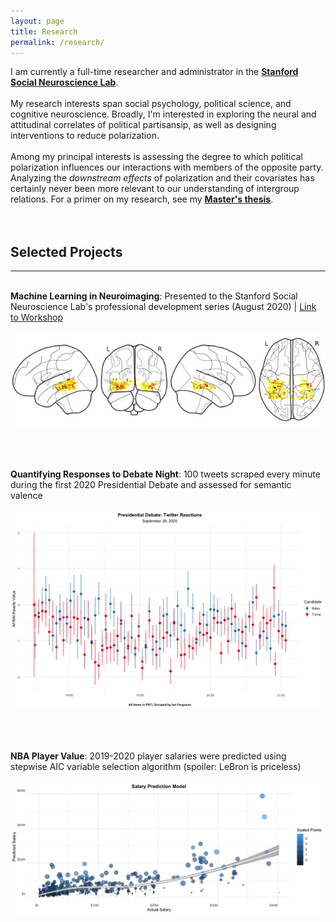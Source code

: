 ```yaml
---
layout: page
title: Research
permalink: /research/
---
```


<script src="../assets/index.js"></script>

I am currently a full-time researcher and administrator in the <a href="http://ssnl.stanford.edu/" target=_blank><b>Stanford Social Neuroscience Lab</b></a>.
<br><br>
My research interests span social psychology, political science, and cognitive neuroscience. Broadly, I'm interested in exploring the neural and attitudinal correlates of political partisansip, as well as designing interventions to reduce polarization.
<br> <br>
Among my principal interests is assessing the degree to which political polarization influences our interactions with members of the opposite party. Analyzing the *downstream effects* of polarization and their covariates has certainly never been more relevant to our understanding of intergroup relations. For a primer on my research, see my <a href="https://drive.google.com/file/d/1L7G3iU2ldK4k4XYQ6jvOPC88zT1LMdg6/view?usp=sharing" target=_blank><b>Master's thesis</b></a>.
<br> <br> <br>


## Selected Projects
----------------
<br>
<b>Machine Learning in Neuroimaging</b>: Presented to the Stanford Social Neuroscience Lab's professional development series (August 2020) |
<a href="https://youtu.be/-rZePX3O1cY" target=_blank>Link to Workshop</a>
<br> <br>
<a href="https://github.com/IanRFerguson/Python-Workshop/blob/master/02_Workshops/01_Professional-Development-Series/04_Neuroimaging/SVM%20Classifiers.ipynb" target=_blank><img src="/images/research/05.jpg"></a>

<br> <br> <br>
<b>Quantifying Responses to Debate Night</b>: 100 tweets scraped every minute during the first 2020 Presidential Debate and assessed for semantic valence
<br> <br>
<a href="https://github.com/IanRFerguson/progressive-data-analysis/blob/master/Data-Analysis/Debate-Night-2020/Tweet-Valence.R" target=_blank>
<img src="/images/research/13.png"></a>

<br> <br> <br>
<b>NBA Player Value</b>: 2019-2020 player salaries were predicted using stepwise AIC variable selection algorithm (spoiler: LeBron is priceless)
<br> <br>
<a href="https://rpubs.com/Ian_Ferguson/NBA-Values" target=_blank><img src="/images/research/14.png"></a>
